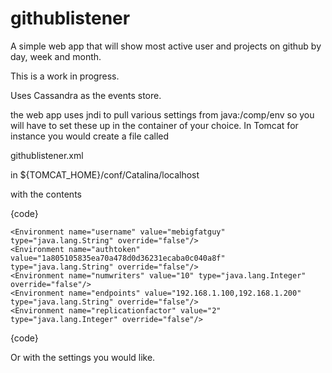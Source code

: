githublistener
==============

A simple web app that will show most active user and projects on github by day, week and month.

This is a work in progress.

Uses Cassandra as the events store.

the web app uses jndi to pull various settings from java:/comp/env so you will have to set these up in the container of your choice. In Tomcat for instance you would create a file called

githublistener.xml

in ${TOMCAT_HOME}/conf/Catalina/localhost

with the contents

{code}
<Context docBase="/home/dave/dev/githublistener/target/war">

	<Environment name="username" value="mebigfatguy" type="java.lang.String" override="false"/>
	<Environment name="authtoken" value="1a805105835ea70a478d0d36231ecaba0c040a8f" type="java.lang.String" override="false"/>
	<Environment name="numwriters" value="10" type="java.lang.Integer" override="false"/>
	<Environment name="endpoints" value="192.168.1.100,192.168.1.200" type="java.lang.String" override="false"/>
	<Environment name="replicationfactor" value="2" type="java.lang.Integer" override="false"/>


</Context>
{code}

Or with the settings you would like.
